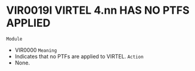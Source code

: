 # VIR0019I VIRTEL 4.nn HAS NO PTFS APPLIED
`Module`
- VIR0000
`Meaning`
- Indicates that no PTFs are applied to VIRTEL.
`Action`
- None.
